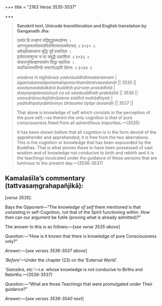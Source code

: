 +++
title = "2163 Verse 3535-3537"

+++
> **Sanskrit text, Unicode transliteration and English translation by Ganganath Jha:** 
>
> एतदेव हि तज्ज्ञानं यद्विशुद्धात्मदर्शनम् ।  
> आगन्तुकमलापेतमलोपेतचित्तमात्रत्ववेदनात् ॥ ३५३५ ॥  
> अवेद्यवेदकाकारा बुद्धिः पूर्वं प्रसाधिता ।  
> द्वयोपप्लवशून्या च सा संबुद्धैः प्रकाशिता ॥ ३५३६ ॥  
> संसारानुचितज्ञानास्तेन सिद्धा महाधियः ।  
> यदाधिपत्यभाविन्यो भासन्तेऽद्यापि देशनाः ॥ ३५३७ ॥ 
>
> *etadeva hi tajjñānaṃ yadviśuddhātmadarśanam* \|  
> *āgantukamalāpetamalopetacittamātratvavedanāt* \|\| 3535 \|\|  
> *avedyavedakākārā buddhiḥ pūrvaṃ prasādhitā* \|  
> *dvayopaplavaśūnyā ca sā saṃbuddhaiḥ prakāśitā* \|\| 3536 \|\|  
> *saṃsārānucitajñānāstena siddhā mahādhiyaḥ* \|  
> *yadādhipatyabhāvinyo bhāsante'dyāpi deśanāḥ* \|\| 3537 \|\| 
>
> That alone is knowledge of self which consists in the perception of the pure self,—as therein the only cognition is that of pure consciousness freed from all adventitious impurities.—(3535) 
>
> It has been shown before that all cognition is in the form devoid of the apprehender and apprehended; it is free from the two aberrations. This is the cognition or knowledge that has been expounded by the Buddhas. That is what proves these to have been possessed of vast wisdom and of knowledge not conducive to birth and rebirth and it is the teachings inculcated under the guidance of these persons that are luminous to the present day.—(3536-3537)



## Kamalaśīla’s commentary (tattvasaṃgrahapañjikā):

[*verse 3535*]:

Bays the Opponent—“The *knowledge of self* there mentioned is that consisting in self-Cognition, not that of the Spirit functioning within. How then can our argument be futile (proving what is already admitted)?”

The answer to this is as follows:—[*see verse 3535 above*]

*Question*:—“How is it known that there is knowledge of pure Consciousness only?”

*Answer*:—[*see verses 3536-3537 above*]

‘*Before*’—Under the chapter (23) on the ‘External World’.

‘*Saṃsāra*, *etc*.’—i.e. whose knowledge is not conducive to Births and Rebirths.—(3536-3537)

*Question*:—“What are those Teachings that were promulgated under Their guidance?”

*Answer*:—[*see verses 3538-3540 next*]


